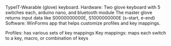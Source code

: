 TypeIT-Wearable (glove) keyboard.
Hardware: Two glove keyboard with 5 switches each, arduino nano, and bluetooth module
The master glove returns input data like S0000000000E, S1000000000E (s-start, e-end)
Software: WinForms app that helps customize profiles and key mappings.

Profiles: has various sets of key mappings
Key mappings: maps each switch to a key, macro, or combination of keys